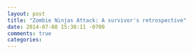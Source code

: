 ```yaml
---
layout: post
title: "Zombie Ninjas Attack: A survivor's retrospective"
date: 2014-07-08 15:38:11 -0700
comments: true
categories: 
---
```

